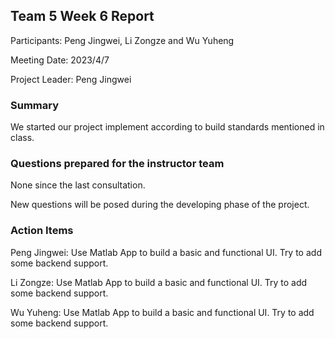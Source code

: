 ## Team 5 Week 6 Report


Participants: Peng Jingwei, Li Zongze and Wu Yuheng  

Meeting Date: 2023/4/7 

Project Leader:  Peng Jingwei

### Summary

We started our project implement according to build standards mentioned in class.

### Questions prepared for the instructor team

None since the last consultation.

New questions will be posed during the developing phase of the project.

### Action Items

Peng Jingwei: Use Matlab App to build a basic and functional UI. Try to add some backend support.

Li Zongze: Use Matlab App to build a basic and functional UI. Try to add some backend support.

Wu Yuheng: Use Matlab App to build a basic and functional UI. Try to add some backend support.